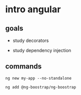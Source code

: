 # intro angular

## goals

- study decorators

- study dependency injection

## commands

```shell
ng new my-app --no-standalone

ng add @ng-boostrap/ng-boostrap
```
